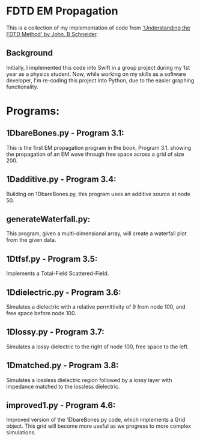 # FDTD EM Propagation
This is a collection of my implementation of code from ['Understanding the FDTD Method' by John. B Schneider](https://eecs.wsu.edu/~schneidj/ufdtd/).

## Background
Initially, I implemented this code into Swift in a group project during my 1st year as a physics student. Now, while working on my skills as a software developer, I'm re-coding this project into Python, due to the easier graphing functionality.

# Programs:

## 1DbareBones.py - Program 3.1:
This is the first EM propagation program in the book, Program 3.1, showing the propagation of an EM wave through free space across a grid of size 200.

## 1Dadditive.py - Program 3.4:
Building on 1DbareBones.py, this program uses an additive source at node 50.

## generateWaterfall.py:
This program, given a multi-dimensional array, will create a waterfall plot from the given data.

## 1Dtfsf.py - Program 3.5:
Implements a Total-Field Scattered-Field.

## 1Ddielectric.py - Program 3.6:
Simulates a dielectric with a relative permittivity of 9 from node 100, and free space before node 100.

## 1Dlossy.py - Program 3.7:
Simulates a lossy dielectric to the right of node 100, free space to the left.

## 1Dmatched.py - Program 3.8:
Simulates a lossless dielectric region followed by a lossy layer with impedance matched to the lossless dielectric.

## improved1.py - Program 4.6:
Improved version of the 1DbareBones.py code, which implements a Grid object. This grid will become more useful as we progress to more complex simulations.